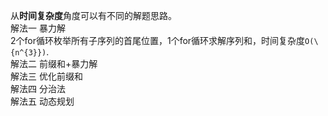 从**时间复杂度**角度可以有不同的解题思路。  
解法一 暴力解  
2个for循环枚举所有子序列的首尾位置，1个for循环求解序列和，时间复杂度```O(\{n^{3}})```.  
解法二 前缀和+暴力解  
解法三 优化前缀和  
解法四 分治法  
解法五 动态规划

